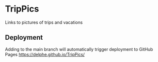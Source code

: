 # TripPics
Links to pictures of trips and vacations

## Deployment
Adding to the main branch will automatically trigger deployment to GitHub Pages <https://delphe.github.io/TripPics/>
